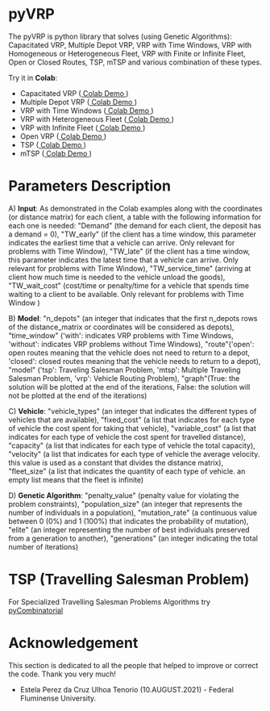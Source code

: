 # pyVRP
The pyVRP is python library that solves (using Genetic Algorithms): Capacitated VRP, Multiple Depot VRP, VRP with Time Windows, VRP with Homogeneous or Heterogeneous Fleet, VRP with Finite or Infinite Fleet, Open or Closed Routes, TSP, mTSP and various combination of these types.

Try it in **Colab**: 

- Capacitated VRP ([ Colab Demo ](https://colab.research.google.com/drive/1FUIa98I3uBVHpSNLfkFGdS_5WH1-0NTH?usp=sharing))
- Multiple Depot VRP ([ Colab Demo ](https://colab.research.google.com/drive/1QYm1g6Zy58cTvR1fWX571nhDDcgusE90?usp=sharing))
- VRP with Time Windows ([ Colab Demo ](https://colab.research.google.com/drive/1T6fByfiZ-q_3D6_DQYhS6bxPq9eRqDlf?usp=sharing))
- VRP with Heterogeneous Fleet ([ Colab Demo ](https://colab.research.google.com/drive/11d2ESpjdT9u8mLnDpsE1xwL16IHoVmFh?usp=sharing))
- VRP with Infinite Fleet ([ Colab Demo ](https://colab.research.google.com/drive/1tIN9uK7jEK1uyHzq7xxjmNS1Jm87t5eQ?usp=sharing))
- Open VRP ([ Colab Demo ](https://colab.research.google.com/drive/1KSlhRskcRjs5483nBdrxcjEoCwW-4Ns0?usp=sharing))
- TSP ([ Colab Demo ](https://colab.research.google.com/drive/1WzRKa7aUUe-hV9RFbQwQdPLd0VYNNPIu?usp=sharing))
- mTSP ([ Colab Demo ](https://colab.research.google.com/drive/1fLCSwpxLi62NJ5ru6uZLOdyBQ-L29piV?usp=sharing))

# Parameters Description

A) **Input**: As demonstrated in the Colab examples along with the coordinates (or distance matrix) for each client, a table with the following information for each one is needed: "Demand" (the demand for each client, the deposit has a demand = 0),  "TW_early" (if the client has a time window, this parameter indicates the earliest time that a vehicle can arrive. Only relevant for problems with Time Window), "TW_late" (if the client has a time window, this parameter indicates the latest time that a vehicle can arrive. Only relevant for problems with Time Window), "TW_service_time" (arriving at client how much time is needed to the vehicle unload the goods), "TW_wait_cost" (cost/time or penalty/time for a vehicle that spends time waiting to a client to be available. Only relevant for problems with Time Window )

B) **Model**: "n_depots" (an integer that indicates that the first n_depots rows of the distance_matrix or coordinates will be considered as depots), "time_window" ('with': indicates VRP problems with Time Windows, 'without': indicates VRP problems without Time Windows), "route"('open': open routes meaning that the vehicle does not need to return to a depot, 'closed': closed routes meaning that the vehicle needs to return to a depot), "model" ('tsp': Traveling Salesman Problem, 'mtsp': Multiple Traveling Salesman Problem, 'vrp': Vehicle Routing Problem), "graph"(True: the solution will be plotted at the end of the iterations, False: the solution will not be plotted at the end of the iterations)

C) **Vehicle**: "vehicle_types" (an integer that indicates the different types of vehicles that are available), "fixed_cost" (a list that indicates for each type of vehicle the cost spent for taking that vehicle), "variable_cost" (a list that indicates for each type of vehicle the cost spent for travelled distance), "capacity" (a list that indicates for each type of vehicle the total capacity), "velocity" (a list that indicates for each type of vehicle the average velocity. this value is used as a constant that divides the distance matrix), "fleet_size" (a list that indicates the quantity of each type of vehicle. an empty list means that the fleet is infinite)

D) **Genetic Algorithm**: "penalty_value" (penalty value for violating the problem constraints), "population_size" (an integer that represents the number of individuals in a population), "mutation_rate" (a continuous value between 0 (0%) and 1 (100%) that indicates the probability of mutation), "elite" (an integer representing the number of best individuals preserved from a generation to another), "generations" (an integer indicating the total number of iterations)

# TSP (Travelling Salesman Problem)
For Specialized Travelling Salesman Problems Algorithms try [pyCombinatorial](https://github.com/Valdecy/pyCombinatorial)

# Acknowledgement 
This section is dedicated to all the people that helped to improve or correct the code. Thank you very much!

* Estela Perez da Cruz Ulhoa Tenorio (10.AUGUST.2021) - Federal Fluminense University.
